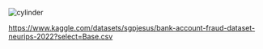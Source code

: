 ![cylinder](https://capsule-render.vercel.app/api?type=cylinder&color=auto&text=분류분석&fontAlignY=45&fontSize=40&height=150&animation=blinking&desc=Bank%20Account%20Fraud&descAlignY=70)

https://www.kaggle.com/datasets/sgpjesus/bank-account-fraud-dataset-neurips-2022?select=Base.csv
